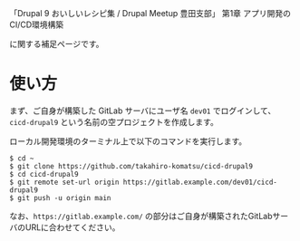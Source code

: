 「Drupal 9 おいしいレシピ集 / Drupal Meetup 豊田支部」
第1章 アプリ開発のCI/CD環境構築

に関する補足ページです。

# 使い方
まず、ご自身が構築した GitLab サーバにユーザ名 `dev01` でログインして、`cicd-drupal9` という名前の空プロジェクトを作成します。

ローカル開発環境のターミナル上で以下のコマンドを実行します。
```
$ cd ~
$ git clone https://github.com/takahiro-komatsu/cicd-drupal9
$ cd cicd-drupal9
$ git remote set-url origin https://gitlab.example.com/dev01/cicd-drupal9
$ git push -u origin main
```
なお、`https://gitlab.example.com/` の部分はご自身が構築されたGitLabサーバのURLに合わせてください。

